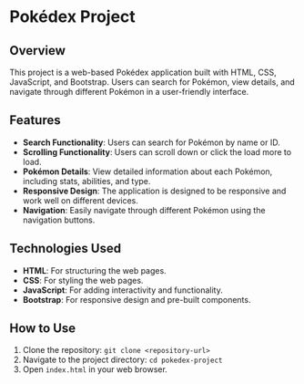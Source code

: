 
# Pokédex Project

## Overview

This project is a web-based Pokédex application built with HTML, CSS, JavaScript, and Bootstrap. Users can search for Pokémon, view details, and navigate through different Pokémon in a user-friendly interface.

## Features

- **Search Functionality**: Users can search for Pokémon by name or ID.
- **Scrolling Functionality**: Users can scroll down or click the load more to load. 
- **Pokémon Details**: View detailed information about each Pokémon, including stats, abilities, and type.
- **Responsive Design**: The application is designed to be responsive and work well on different devices.
- **Navigation**: Easily navigate through different Pokémon using the navigation buttons.

## Technologies Used

- **HTML**: For structuring the web pages.
- **CSS**: For styling the web pages.
- **JavaScript**: For adding interactivity and functionality.
- **Bootstrap**: For responsive design and pre-built components.

## How to Use

1. Clone the repository: `git clone <repository-url>`
2. Navigate to the project directory: `cd pokedex-project`
3. Open `index.html` in your web browser.
